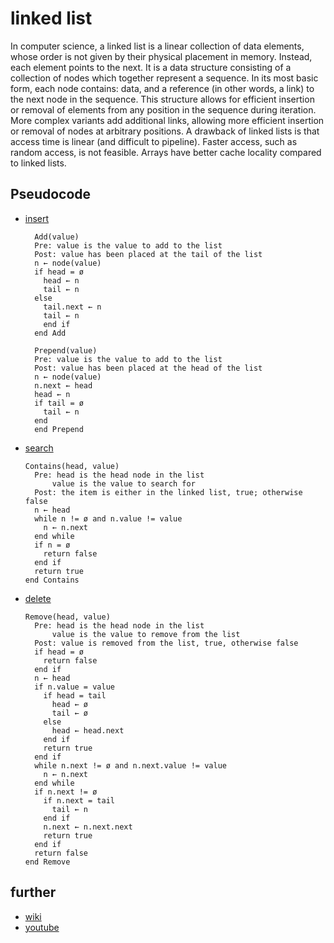 # linked list

In computer science, a linked list is a linear collection of data elements, whose order is not given by their physical placement in memory. Instead, each element points to the next. It is a data structure consisting of a collection of nodes which together represent a sequence. In its most basic form, each node contains: data, and a reference (in other words, a link) to the next node in the sequence. This structure allows for efficient insertion or removal of elements from any position in the sequence during iteration. More complex variants add additional links, allowing more efficient insertion or removal of nodes at arbitrary positions. A drawback of linked lists is that access time is linear (and difficult to pipeline). Faster access, such as random access, is not feasible. Arrays have better cache locality compared to linked lists.

## Pseudocode

- [insert](https://github.com/trekhleb/javascript-algorithms/tree/master/src/data-structures/linked-list#insert)

  ```
    Add(value)
    Pre: value is the value to add to the list
    Post: value has been placed at the tail of the list
    n ← node(value)
    if head = ø
      head ← n
      tail ← n
    else
      tail.next ← n
      tail ← n
      end if
    end Add
  ```

  ```
    Prepend(value)
    Pre: value is the value to add to the list
    Post: value has been placed at the head of the list
    n ← node(value)
    n.next ← head
    head ← n
    if tail = ø
      tail ← n
    end
    end Prepend
  ```

- [search](https://github.com/trekhleb/javascript-algorithms/tree/master/src/data-structures/linked-list#search)

  ```
  Contains(head, value)
    Pre: head is the head node in the list
        value is the value to search for
    Post: the item is either in the linked list, true; otherwise false
    n ← head
    while n != ø and n.value != value
      n ← n.next
    end while
    if n = ø
      return false
    end if
    return true
  end Contains
  ```

- [delete](https://github.com/trekhleb/javascript-algorithms/tree/master/src/data-structures/linked-list#delete)

  ```
  Remove(head, value)
    Pre: head is the head node in the list
        value is the value to remove from the list
    Post: value is removed from the list, true, otherwise false
    if head = ø
      return false
    end if
    n ← head
    if n.value = value
      if head = tail
        head ← ø
        tail ← ø
      else
        head ← head.next
      end if
      return true
    end if
    while n.next != ø and n.next.value != value
      n ← n.next
    end while
    if n.next != ø
      if n.next = tail
        tail ← n
      end if
      n.next ← n.next.next
      return true
    end if
    return false
  end Remove
  ```

## further

- [wiki](https://en.wikipedia.org/wiki/Linked_list#Singly_linked_list)
- [youtube](https://www.youtube.com/watch?v=njTh_OwMljA&index=2&t=1s&list=PLLXdhg_r2hKA7DPDsunoDZ-Z769jWn4R8)
